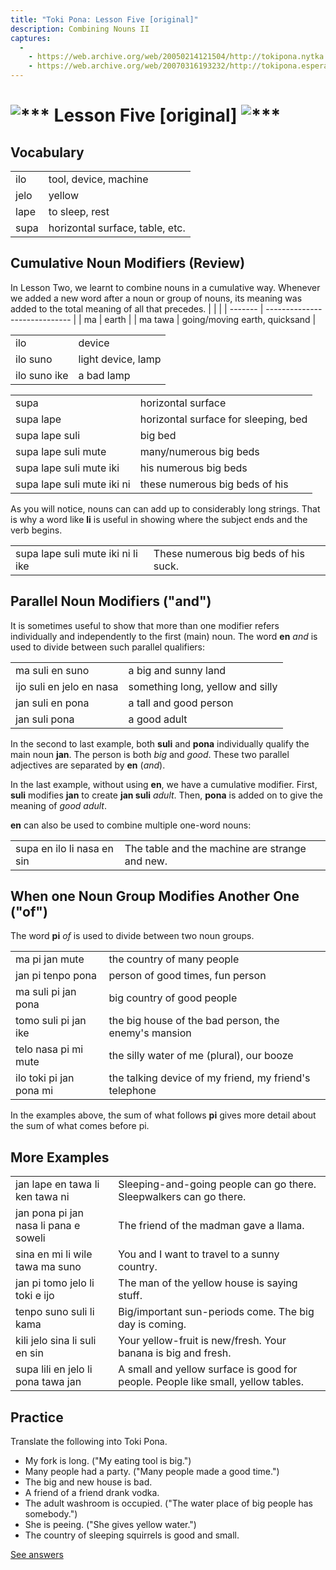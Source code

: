 ```yaml
---
title: "Toki Pona: Lesson Five [original]"
description: Combining Nouns II
captures:
  -
    - https://web.archive.org/web/20050214121504/http://tokipona.nytka.org/about/lesson/tp5.html
    - https://web.archive.org/web/20070316193232/http://tokipona.esperanto-jeunes.org:80/about/lesson/tp5.html
---
```


# ![***](/images/Sonja/swirl.gif) Lesson Five [original] ![***](/images/Sonja/swirl.gif)

## Vocabulary
|      |                                 |
| ---- | ------------------------------- |
| ilo  | tool, device, machine           |
| jelo | yellow                          |
| lape | to sleep, rest                  |
| supa | horizontal surface, table, etc. |

## Cumulative Noun Modifiers (Review)

In Lesson Two, we learnt to combine nouns in a cumulative way. Whenever we added a new word after a noun or group of nouns, its meaning was added to the total meaning of all that precedes.
|         |                               |
| ------- | ----------------------------- |
| ma      | earth                         |
| ma tawa | going/moving earth, quicksand |

|              |                    |
| ------------ | ------------------ |
| ilo          | device             |
| ilo suno     | light device, lamp |
| ilo suno ike | a bad lamp         |

|                            |                                      |
| -------------------------- | ------------------------------------ |
| supa                       | horizontal surface                   |
| supa lape                  | horizontal surface for sleeping, bed |
| supa lape suli             | big bed                              |
| supa lape suli mute        | many/numerous big beds               |
| supa lape suli mute iki    | his numerous big beds                |
| supa lape suli mute iki ni | these numerous big beds of his       |

As you will notice, nouns can can add up to considerably long strings. That is why a word like **li** is useful in showing where the subject ends and the verb begins.

|                                   |                                      |
| --------------------------------- | ------------------------------------ |
| supa lape suli mute iki ni li ike | These numerous big beds of his suck. |

 
## Parallel Noun Modifiers ("and")

It is sometimes useful to show that more than one modifier refers individually and independently to the first (main) noun. The word **en** _and_ is used to divide between such parallel qualifiers:

|                          |                                  |
| ------------------------ | -------------------------------- |
| ma suli en suno          | a big and sunny land             |
| ijo suli en jelo en nasa | something long, yellow and silly |
| jan suli en pona         | a tall and good person           |
| jan suli pona            | a good adult                     |

In the second to last example, both **suli** and **pona** individually qualify the main noun **jan**. The person is both _big_ and _good_. These two parallel adjectives are separated by **en** (_and_).

In the last example, without using **en**, we have a cumulative modifier. First, **suli** modifies **jan** to create **jan suli** _adult_. Then, **pona** is added on to give the meaning of _good adult_.

**en** can also be used to combine multiple one-word nouns:


|                            |                                                |
| -------------------------- | ---------------------------------------------- |
| supa en ilo li nasa en sin | The table and the machine are strange and new. |


## When one Noun Group Modifies Another One ("of")

The word **pi** _of_ is used to divide between two noun groups.

|                         |                                                        |
| ----------------------- | ------------------------------------------------------ |
| ma pi jan mute          | the country of many people                             |
| jan pi tenpo pona       | person of good times, fun person                       |
| ma suli pi jan pona     | big country of good people                             |
| tomo suli pi jan ike    | the big house of the bad person, the enemy's mansion   |
| telo nasa pi mi mute    | the silly water of me (plural), our booze              |
| ilo toki pi jan pona mi | the talking device of my friend, my friend's telephone |

In the examples above, the sum of what follows **pi** gives more detail about the sum of what comes before pi.

 

## More Examples
|                                       |                                                                                  |
| ------------------------------------- | -------------------------------------------------------------------------------- |
| jan lape en tawa li ken tawa ni       | Sleeping-and-going people can go there. Sleepwalkers can go there.               |
| jan pona pi jan nasa li pana e soweli | The friend of the madman gave a llama.                                           |
| sina en mi li wile tawa ma suno       | You and I want to travel to a sunny country.                                     |
| jan pi tomo jelo li toki e ijo        | The man of the yellow house is saying stuff.                                     |
| tenpo suno suli li kama               | Big/important sun-periods come. The big day is coming.                           |
| kili jelo sina li suli en sin         | Your yellow-fruit is new/fresh. Your banana is big and fresh.                    |
| supa lili en jelo li pona tawa jan    | A small and yellow surface is good for people. People like small, yellow tables. |

 

## Practice

Translate the following into Toki Pona.

- My fork is long. ("My eating tool is big.") 
- Many people had a party. ("Many people made a good time.") 
- The big and new house is bad. 
- A friend of a friend drank vodka. 
- The adult washroom is occupied. ("The water place of big people has somebody.") 
- She is peeing.  ("She gives yellow water.") 
- The country of sleeping squirrels is good and small. 

[See answers](ans5)